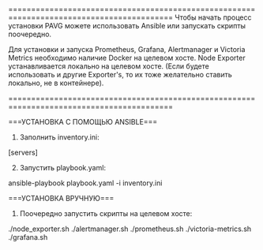 ==========================================================================================
Чтобы начать процесс установки PAVG можете использовать Ansible или запускать скрипты поочередно.

Для установки и запуска Prometheus, Grafana, Alertmanager и Victoria Metrics необходимо наличие Docker на целевом хосте.
Node Exporter устанавливается локально на целевом хосте.
(Если будете использовать и другие Exporter's, то их тоже желательно ставить локально, не в контейнере).

==========================================================================================

===УСТАНОВКА С ПОМОЩЬЮ ANSIBLE===
1. Заполнить inventory.ini:

[servers]
<HOST>

2. Запустить playbook.yaml:

ansible-playbook playbook.yaml -i inventory.ini


===УСТАНОВКА ВРУЧНУЮ===
1. Поочередно запустить скрипты на целевом хосте:

./node_exporter.sh
./alertmanager.sh
./prometheus.sh
./victoria-metrics.sh
./grafana.sh
